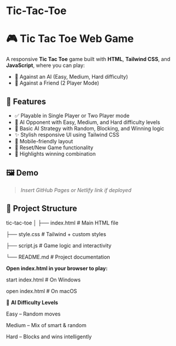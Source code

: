 # Tic-Tac-Toe
# 🎮 Tic Tac Toe Web Game

A responsive **Tic Tac Toe** game built with **HTML**, **Tailwind CSS**, and **JavaScript**, where you can play:
- 🧠 Against an AI (Easy, Medium, Hard difficulty)
- 👥 Against a Friend (2 Player Mode)

## 🚀 Features

- ✅ Playable in Single Player or Two Player mode
- 🤖 AI Opponent with Easy, Medium, and Hard difficulty levels
- 🧠 Basic AI Strategy with Random, Blocking, and Winning logic
- ✨ Stylish responsive UI using Tailwind CSS
- 📱 Mobile-friendly layout
- 🔁 Reset/New Game functionality
- 🎯 Highlights winning combination

## 🖼️ Demo

> _Insert GitHub Pages or Netlify link if deployed_

## 📁 Project Structure
tic-tac-toe
│
├── index.html # Main HTML file

├── style.css # Tailwind + custom styles

├── script.js # Game logic and interactivity

└── README.md # Project documentation

**Open index.html in your browser to play:**

start index.html     # On Windows

open index.html      # On macOS

🧠 **AI Difficulty Levels**

Easy – Random moves

Medium – Mix of smart & random

Hard – Blocks and wins intelligently
